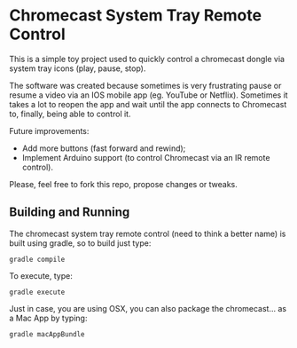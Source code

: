 # Chromecast System Tray Remote Control

This is a simple toy project used to quickly control a chromecast dongle via system tray icons (play, pause, stop).

The software was created because sometimes is very frustrating pause or resume a video via an IOS mobile app (eg. YouTube or Netflix). Sometimes it takes a lot to reopen the app and wait until the app connects to Chromecast to, finally, being able to control it.

Future improvements:
- Add more buttons (fast forward and rewind);
- Implement Arduino support (to control Chromecast via an IR remote control).

Please, feel free to fork this repo, propose changes or tweaks.

## Building and Running

The chromecast system tray remote control (need to think a better name) is built using gradle, so to build just type:

`gradle compile`

To execute, type:

`gradle execute`

Just in case, you are using OSX, you can also package the chromecast... as a Mac App by typing:

`gradle macAppBundle` 
